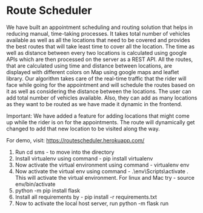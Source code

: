 # Route Scheduler
We have built an appointment scheduling and routing solution that helps in reducing manual, time-taking processes. It takes total number of vehicles available as well as all the locations that need to be covered and provides the best routes that will take least time to cover all the location.
The time as well as distance between every two locations is calculated using google APIs which are then processed on the server as a REST API.
All the routes, that are calculated using time and distance between locations, are displayed with different colors on Map using google maps and leaflet library.
Our algorithm takes care of the real-time traffic that the rider will face while going for the appointment and will schedule the routes based on it as well as considering the distance between the locations. 
The user can add total number of vehicles available. Also, they can add as many locations as they want to be routed as we have made it dynamic in the frontend.

Important:
We have added a feature for adding locations that might come up while the rider is on for the appointments.  The route will dynamically get changed to add that new location to be visited along the way. 

For demo, visit: https://routescheduler.herokuapp.com/


1. Run cd sms - to move into the directory
2. Install virtualenv using command - pip install virtualenv
3. Now activate the virtual environment using command - virtualenv env
4. Now activate the virtual env using command - .\env\Scripts\activate . This will activate the virtual environment. For linux and Mac try - source env/bin/activate
5. python -m pip install flask
6. Install all requirements by - pip install -r requirements.txt
7. Now to activate the local host server, run python -m flask run
